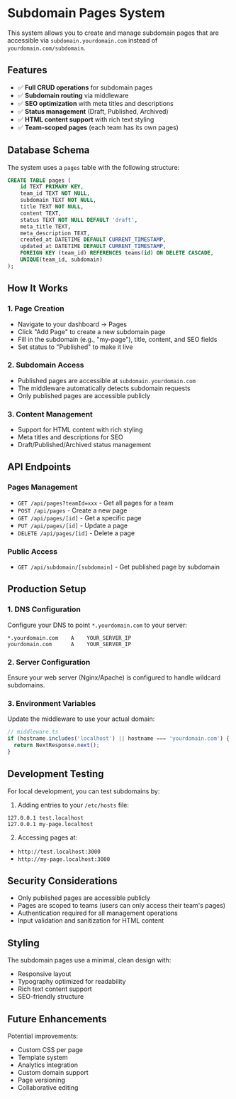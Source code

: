 # Subdomain Pages System

This system allows you to create and manage subdomain pages that are accessible via `subdomain.yourdomain.com` instead of `yourdomain.com/subdomain`.

## Features

- ✅ **Full CRUD operations** for subdomain pages
- ✅ **Subdomain routing** via middleware
- ✅ **SEO optimization** with meta titles and descriptions
- ✅ **Status management** (Draft, Published, Archived)
- ✅ **HTML content support** with rich text styling
- ✅ **Team-scoped pages** (each team has its own pages)

## Database Schema

The system uses a `pages` table with the following structure:

```sql
CREATE TABLE pages (
    id TEXT PRIMARY KEY,
    team_id TEXT NOT NULL,
    subdomain TEXT NOT NULL,
    title TEXT NOT NULL,
    content TEXT,
    status TEXT NOT NULL DEFAULT 'draft',
    meta_title TEXT,
    meta_description TEXT,
    created_at DATETIME DEFAULT CURRENT_TIMESTAMP,
    updated_at DATETIME DEFAULT CURRENT_TIMESTAMP,
    FOREIGN KEY (team_id) REFERENCES teams(id) ON DELETE CASCADE,
    UNIQUE(team_id, subdomain)
);
```

## How It Works

### 1. Page Creation
- Navigate to your dashboard → Pages
- Click "Add Page" to create a new subdomain page
- Fill in the subdomain (e.g., "my-page"), title, content, and SEO fields
- Set status to "Published" to make it live

### 2. Subdomain Access
- Published pages are accessible at `subdomain.yourdomain.com`
- The middleware automatically detects subdomain requests
- Only published pages are accessible publicly

### 3. Content Management
- Support for HTML content with rich styling
- Meta titles and descriptions for SEO
- Draft/Published/Archived status management

## API Endpoints

### Pages Management
- `GET /api/pages?teamId=xxx` - Get all pages for a team
- `POST /api/pages` - Create a new page
- `GET /api/pages/[id]` - Get a specific page
- `PUT /api/pages/[id]` - Update a page
- `DELETE /api/pages/[id]` - Delete a page

### Public Access
- `GET /api/subdomain/[subdomain]` - Get published page by subdomain

## Production Setup

### 1. DNS Configuration
Configure your DNS to point `*.yourdomain.com` to your server:

```
*.yourdomain.com    A    YOUR_SERVER_IP
yourdomain.com      A    YOUR_SERVER_IP
```

### 2. Server Configuration
Ensure your web server (Nginx/Apache) is configured to handle wildcard subdomains.

### 3. Environment Variables
Update the middleware to use your actual domain:

```typescript
// middleware.ts
if (hostname.includes('localhost') || hostname === 'yourdomain.com') {
  return NextResponse.next();
}
```

## Development Testing

For local development, you can test subdomains by:

1. Adding entries to your `/etc/hosts` file:
```
127.0.0.1 test.localhost
127.0.0.1 my-page.localhost
```

2. Accessing pages at:
- `http://test.localhost:3000`
- `http://my-page.localhost:3000`

## Security Considerations

- Only published pages are accessible publicly
- Pages are scoped to teams (users can only access their team's pages)
- Authentication required for all management operations
- Input validation and sanitization for HTML content

## Styling

The subdomain pages use a minimal, clean design with:
- Responsive layout
- Typography optimized for readability
- Rich text content support
- SEO-friendly structure

## Future Enhancements

Potential improvements:
- Custom CSS per page
- Template system
- Analytics integration
- Custom domain support
- Page versioning
- Collaborative editing
